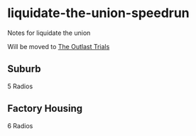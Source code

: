 # liquidate-the-union-speedrun
Notes for liquidate the union

Will be moved to [The Outlast Trials](https://github.com/ElaJustEla/The-Outlast-Trials)
## Suburb
5 Radios

## Factory Housing
6 Radios
